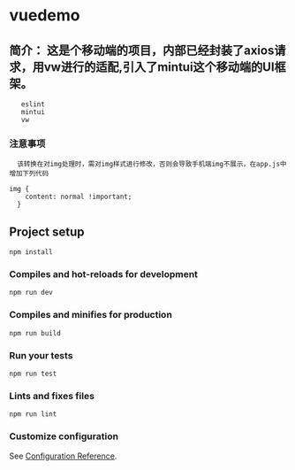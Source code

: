 # vuedemo
## 简介： 这是个移动端的项目，内部已经封装了axios请求，用vw进行的适配,引入了mintui这个移动端的UI框架。
```postcss
   eslint
   mintui
   vw 
```
### 注意事项

      该转换在对img处理时，需对img样式进行修改，否则会导致手机端img不展示，在app.js中增加下列代码
```
img {
    content: normal !important;
  }
```

## Project setup
```
npm install
```

### Compiles and hot-reloads for development
```
npm run dev
```

### Compiles and minifies for production
```
npm run build
```

### Run your tests
```
npm run test
```

### Lints and fixes files
```
npm run lint
```

### Customize configuration
See [Configuration Reference](https://cli.vuejs.org/config/).


